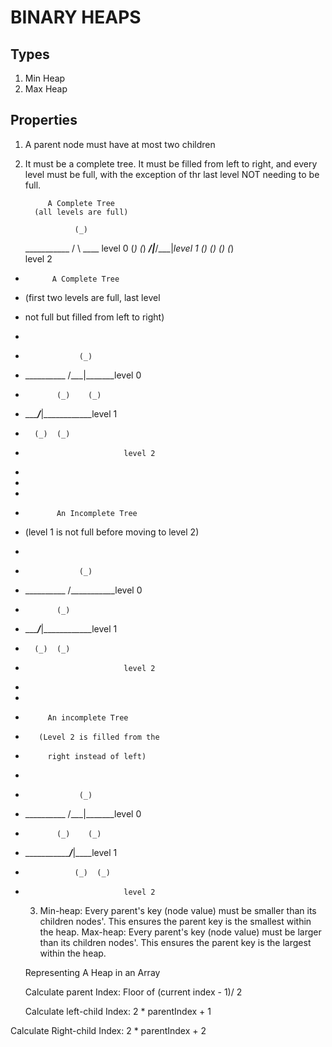 # BINARY HEAPS

## Types
  1. Min Heap
  2. Max Heap

## Properties
 1. A parent node must have at most two children
 2. It must be a complete tree. It must be filled from left to right, and every
    level must be full, with the exception of thr last level NOT needing to be full.
                   
             A Complete Tree 
          (all levels are full)
               
                   (_)
      ___________ /   \ ____ level 0
              (_)    (_)
      ______/___|___/___|____level 1
         (_)  (_) (_)  (_)   
                             level 2
  
  
 *           A Complete Tree 
 *   (first two levels are full, last level 
 *   not full but filled from left to right)
 *             
 *                 (_)
 *    __________ /___|_______level 0
 *            (_)    (_)
 *    ______/___|____________level 1
 *       (_)  (_)   
 *                           level 2
 * 
 * 
 * 
 *            An Incomplete Tree 
 *   (level 1 is not full before moving to level 2)
 *             
 *                 (_)
 *    __________ /___________level 0
 *            (_)    
 *    ______/___|____________level 1
 *       (_)  (_)   
 *                           level 2
 * 
 * 
 *          An incomplete Tree 
 *        (Level 2 is filled from the 
 *          right instead of left)
 *             
 *                 (_)
 *    __________ /___|_______level 0
 *            (_)    (_)
 *    ______________/___|____level 1
 *                (_)  (_)   
 *                           level 2
   
   
   3. Min-heap: Every parent's key (node value) must be smaller than its children
   nodes'. This ensures the parent key is the smallest within the heap.
   Max-heap: Every parent's key (node value) must be larger than its children 
   nodes'. This ensures the parent key is the largest within the heap.


   Representing A Heap in an Array
  
   Calculate parent Index: Floor of (current index - 1)/ 2
   
   Calculate left-child Index: 2 * parentIndex + 1
   
  Calculate Right-child Index: 2 * parentIndex + 2
